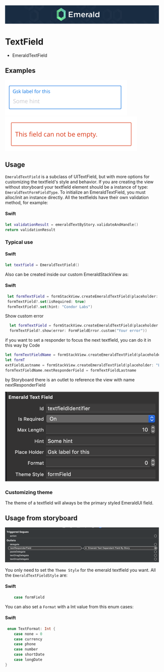 <p align="center"><img src="/Resources/Images/Header.png" /></p>

# TextField
<ul class="icon-list">
  <li class="icon-list-item icon-list-item--spec">EmeraldTextField</li>
</ul>

## Examples
<img src="https://github.com/cebroker/emerald-ios/blob/develop/Resources/Images/EmeraldTextField.png" />
<img src="https://github.com/cebroker/emerald-ios/blob/develop/Resources/Images/EmeraldTextFieldErrorExample.png" />

## Usage

`EmeraldTextField` is a subclass of UITextField, but with more options for customizing the textfield's style and
behavior. If you are creating the view without storyboard your textfield element should be a instance of type: `EmeraldTextFormFieldType`.
To initialize an EmeraldTextField, you must alloc/init an instance directly. All the textfields have their own validation method, for example:

#### Swift
```swift
let validationResult = emeraldTextByStory.validateAndHandle()
return validationResult
```
### Typical use

#### Swift
```swift
let textfield = EmeraldTextField()
```

Also can be created inside our custom EmeraldStackView as:

#### Swift
```swift
 let formTextField = formStackView.createEmeraldTextField(placeholder: "Organization name")
 formTextField?.set(isRequired: true)
 formTextField?.set(hint: "Condor Labs")
```
Show custom error

```swift
  let formTextField = formStackView.createEmeraldTextField(placeholder: "Some text")
  formTextField?.show(error: FormFieldError.custom("Your error"))
```
if you want to set a responder to focus the next textfield, you can do it in this way
by Code
```swift
let formTextFieldName = formStackView.createEmeraldTextField(placeholder: "Name")
let formT
extFieldLastname = formStackView.createEmeraldTextField(placeholder: "Lastname")
formTextFieldName.nextResponderField = formTextFieldLastname
```
by Storyboard there is an outlet to reference the view with name nextResponderField
<p align="center"><img src="https://github.com/cebroker/emerald-ios/blob/develop/Resources/Images/EmeraldTextFieldFromStoryboard.png" /></p>

### Customizing theme

The theme of a textfield will always be the primary styled EmeraldUI field.

## Usage from storyboard
<p align="center"><img src="https://github.com/cebroker/emerald-ios/blob/develop/Resources/Images/NextResponder.png" /></p>

You only need to set the `Theme Style` for the emerald textfield you want. All the `EmeraldTextFieldStyle` are:
#### Swift
```swift
    case formField
```

You can also set a `Format` with a Int value from this enum cases:
#### Swift
```swift
 enum TextFormat: Int {
    case none = 0
    case currency
    case phone
    case number
    case shortDate
    case longDate
}
```
